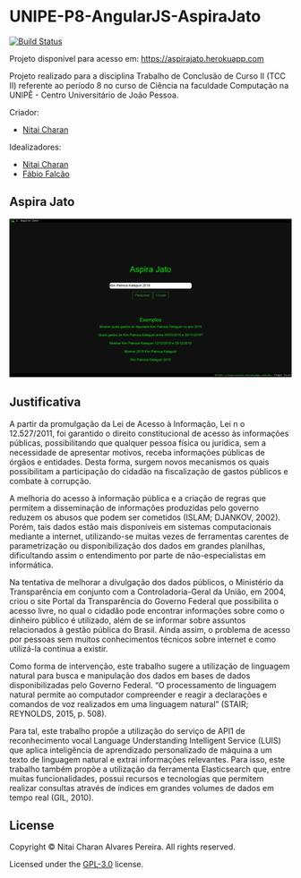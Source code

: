 # UNIPE-P8-AngularJS-AspiraJato
[![Build Status](https://travis-ci.org/nitaicharan/UNIPE-P8-AngularJS-AspiraJato.svg?branch=dev)](https://travis-ci.org/nitaicharan/UNIPE-P8-AngularJS-AspiraJato)

Projeto disponível para acesso em: https://aspirajato.herokuapp.com

Projeto realizado para a disciplina Trabalho de Conclusão de Curso II (TCC II) referente ao período 8 no curso de Ciência na faculdade Computação na UNIPÊ - Centro Universitário de João Pessoa.

Criador:
- [Nitai Charan](https://www.linkedin.com/in/nitaicharan/)

Idealizadores:
- [Nitai Charan](https://www.linkedin.com/in/nitaicharan/)
- [Fábio Falcão](https://www.linkedin.com/in/f%C3%A1bio-falc%C3%A3o-6994a616/)

## Aspira Jato
![app](https://github.com/nitaicharan/UNIPE-P8-AngularJS-AspiraJato/blob/dev/app.jpg?raw=true)

## Justificativa
A partir da promulgação da Lei de Acesso à Informação, Lei n o 12.527/2011, foi garantido o direito constitucional de acesso às informações públicas, possibilitando que qualquer pessoa física ou jurídica, sem a necessidade de apresentar motivos, receba informações públicas de órgãos e entidades. Desta forma, surgem novos mecanismos os quais possibilitam a participação do cidadão na fiscalização de gastos públicos e combate à corrupção.

A melhoria do acesso à informação pública e a criação de regras que permitem a disseminação de informações produzidas pelo governo reduzem os abusos que podem ser cometidos (ISLAM; DJANKOV, 2002). Porém, tais dados estão mais disponíveis em sistemas computacionais mediante a internet, utilizando-se muitas vezes de ferramentas carentes de parametrização ou disponibilização dos dados em grandes planilhas, dificultando assim o entendimento por parte de não-especialistas em informática.

Na tentativa de melhorar a divulgação dos dados públicos, o Ministério da Transparência em conjunto com a Controladoria-Geral da União, em 2004, criou o site Portal da Transparência do Governo Federal que possibilita o acesso livre, no qual o cidadão pode encontrar informações sobre como o dinheiro público é utilizado, além de se informar sobre assuntos relacionados à gestão pública do Brasil. Ainda assim, o problema de acesso por pessoas sem muitos conhecimentos técnicos sobre internet e como utilizá-la continua a existir.

Como forma de intervenção, este trabalho sugere a utilização de linguagem natural para busca e manipulação dos dados em bases de dados disponibilizadas pelo Governo Federal. “O processamento de linguagem natural permite ao computador compreender e reagir a declarações e comandos de voz realizados em uma linguagem natural” (STAIR; REYNOLDS, 2015, p. 508).

Para tal, este trabalho propõe a utilização do serviço de API1 de reconhecimento vocal Language Understanding Intelligent Service (LUIS) que aplica inteligência de aprendizado personalizado de máquina a um texto de linguagem natural e extrai informações relevantes. Para isso, este trabalho também propõe a utilização da ferramenta Elasticsearch que, entre muitas funcionalidades, possui recursos e tecnologias que permitem realizar consultas através de índices em grandes volumes de dados em tempo real (GIL, 2010).

## License
Copyright &copy; Nitai Charan Alvares Pereira. All rights reserved.

Licensed under the [GPL-3.0](LICENSE) license.
